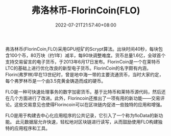 ﻿---
weight: 
title: "弗洛林币-FlorinCoin(FLO)"
description: "弗洛林币(FlorinCoin,FLO)采用GPU挖矿的Scrypt算法"
date: 2022-07-21T21:57:40+08:00
lastmod: 2022-07-21T16:45:40+08:00
draft: false
authors: ["浮尘"]
featuredImage: "fuluolinbi-florincoinflo.webp"
link: "https://www.flo.cash/"
tags: ["数字代币","弗洛林币-FlorinCoin(FLO)"]
categories: ["navigation"]
navigation: ["数字代币"]
lightgallery: true
toc: true
pinned: false
recommend: false
recommend1: false
---
弗洛林币(FlorinCoin,FLO)采用GPU挖矿的Scrypt算法。出块时间40秒，每块包含100个币，80万块（约1年）减半，每90块调整难度。货币总量1.6亿，全球首个支持交易留言的电子货币，于2013年6月17日发布。FlorinCoin是一个在莱特币LTC的基础上进行优化改良的新型电子货币。FlorinCoin的名字颇有内涵，Florin(弗罗林)早在13世纪时，曾是地中海一带的主要流通货币，当时大家约定，每个弗罗林币是一个由3.5克黄金铸造而成的硬币。

FLO是一种可快速处理事务的数字加密货币。基于比特币和莱特币源代码，然后还在几个方面进行了改进。此外，Florincoin还推出了一项有用的新功能——交易评论。这些交易意见也使得Florincoin可以在区块链内促进一些独特的应用和增强。

FLO是用于构建去中心化应用程序的公共记录，它引入了一个称为floData的新功能。 此元数据层允许快速，轻松地对区块链进行读写，从而鼓励使用FLO构建独特的应用程序和工具。